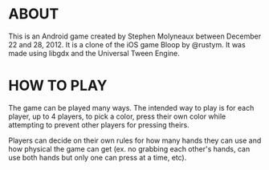 ABOUT
=====

This is an Android game created by Stephen Molyneaux between December 22 and 28, 2012. 
It is a clone of the iOS game Bloop by @rustym. It was made using libgdx and 
the Universal Tween Engine.


HOW TO PLAY
===========

The game can be played many ways. The intended way to play is for each player, up to
4 players, to pick a color, press their own color while attempting to prevent other 
players for pressing theirs.

Players can decide on their own rules for how many hands they can use and how physical
the game can get (ex. no grabbing each other's hands, can use both hands but only one
can press at a time, etc).
